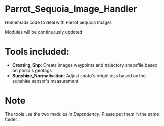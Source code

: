 # Parrot_Sequoia_Image_Handler
Homemade code to deal with Parrot Sequoia Images

Modules will be continuously updated  
  
# Tools included:
  - **Creating_Shp**: Create images waypoints and trajectory shapefile based on photo's geotags  
  - **Sunshine_Normalisation**: Adjust photo's brightness based on the sunshine sensor's measurement  
  
# Note
The tools use the two modules in _Dependency_. Please put them in the same folder.
